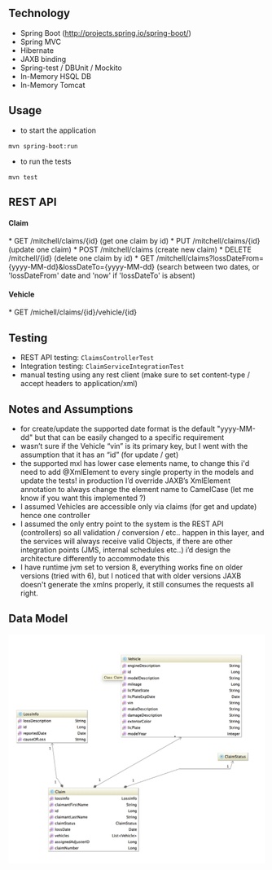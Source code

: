 ## Technology

* Spring Boot (http://projects.spring.io/spring-boot/)
* Spring MVC
* Hibernate
* JAXB binding
* Spring-test / DBUnit / Mockito
* In-Memory HSQL DB
* In-Memory Tomcat

## Usage

* to start the application 
```
mvn spring-boot:run
```

* to run the tests
```
mvn test
```

## REST API
<h4>Claim</h4>
* GET /mitchell/claims/{id} (get one claim by id)     
* PUT /mitchell/claims/{id} (update one claim) 
* POST /mitchell/claims (create new claim)
* DELETE /mitchell/{id} (delete one claim by id)
* GET /mitchell/claims?lossDateFrom={yyyy-MM-dd}&lossDateTo={yyyy-MM-dd} (search between two dates, or 'lossDateFrom' date and 'now' if 'lossDateTo' is absent)

<h4>Vehicle</h4>
* GET /michell/claims/{id}/vehicle/{id}                

## Testing
* REST API testing: `ClaimsControllerTest`
* Integration testing: `ClaimServiceIntegrationTest`
* manual testing using any rest client (make sure to set content-type / accept headers to application/xml)

## Notes and Assumptions
* for create/update the supported date format is the default "yyyy-MM-dd" but that can be easily changed to a specific requirement
* wasn’t sure if the Vehicle “vin” is its primary key, but I went with the assumption that it has an “id” (for update / get)
* the supported mxl has lower case elements name, to change this i'd need to add @XmlElement to every single property in the models and update the tests! in production I’d override JAXB’s XmlElement annotation to always change the element name to CamelCase (let me know if you want this implemented ?)
* I assumed Vehicles are accessible only via claims (for get and update) hence one controller
* I assumed the only entry point to the system is the REST API (controllers) so all validation / conversion / etc.. happen in this layer, and the services will always receive valid Objects, if there are other integration points (JMS, internal schedules etc..) i’d design the architecture differently to accommodate this
* I have runtime jvm set to version 8, everything works fine on older versions (tried with 6), but I noticed that with older versions JAXB doesn't generate the xmlns properly, it still consumes the requests all right.
 
## Data Model

![alt tag](https://github.com/kayoubi/Mitchell/blob/master/data%20model.png)